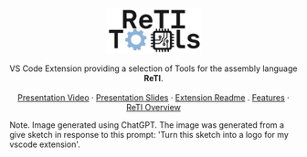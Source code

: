 <p align="center">
</p>

<div align="center">
  <a href="https://github.com/mlt279/ReTI">
    <img src="./documentation/img/logo_placeholder.png" alt="Logo" height="80px">
  </a>
  <p align="center">
    VS Code Extension providing a selection of Tools for the assembly language <strong>ReTI</strong>.
    <br />
    <br />
    <a href="">Presentation Video</a>
    ·
    <a href="./presentation/presentation.pptx">Presentation Slides</a>
    ·
    <a href="./documentation/Home.md">Extension Readme</a>
    .
    <a href="./documentation/Features.md">Features</a>
    ·
    <a href="./documentation/ReTI-Architecture.md">ReTI Overview</a>
  </p>
</div>

Note. Image generated using ChatGPT. The image was generated from a give sketch in response to this prompt: 'Turn this sketch into a logo for my vscode extension'. 
